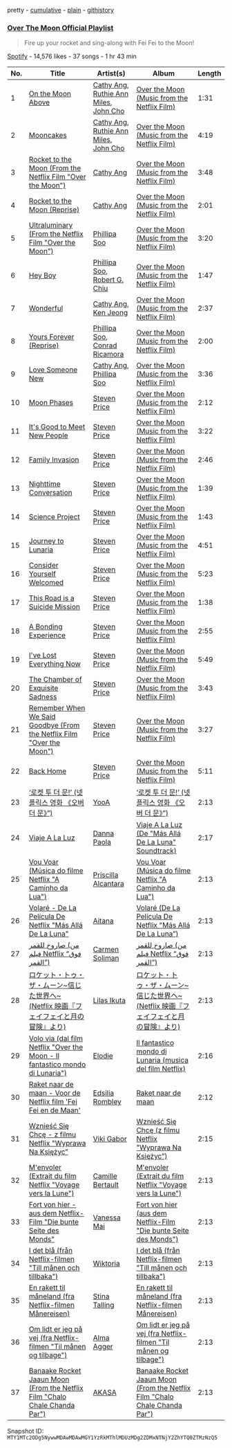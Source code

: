 pretty - [cumulative](/playlists/cumulative/37i9dQZF1DX1izsHDxkdWu.md) - [plain](/playlists/plain/37i9dQZF1DX1izsHDxkdWu) - [githistory](https://github.githistory.xyz/mackorone/spotify-playlist-archive/blob/main/playlists/plain/37i9dQZF1DX1izsHDxkdWu)

### [Over The Moon Official Playlist](https://open.spotify.com/playlist/37i9dQZF1DX1izsHDxkdWu)

> Fire up your rocket and sing\-along with Fei Fei to the Moon!

[Spotify](https://open.spotify.com/user/spotify) - 14,576 likes - 37 songs - 1 hr 43 min

| No. | Title | Artist(s) | Album | Length |
|---|---|---|---|---|
| 1 | [On the Moon Above](https://open.spotify.com/track/73rqyAV7sSR4WQYEzHiUhK) | [Cathy Ang](https://open.spotify.com/artist/3qLXQKIfWi7roh2tmVRjzn), [Ruthie Ann Miles](https://open.spotify.com/artist/0KvyvyfojiiGL7yBIWrwLI), [John Cho](https://open.spotify.com/artist/0yX0utSZytFdvxNkpZ0LEJ) | [Over the Moon \(Music from the Netflix Film\)](https://open.spotify.com/album/3Bx1Oe2Umw0n4tNbIpO1aD) | 1:31 |
| 2 | [Mooncakes](https://open.spotify.com/track/5JD2Yo04eTsvfhYFbuoOk0) | [Cathy Ang](https://open.spotify.com/artist/3qLXQKIfWi7roh2tmVRjzn), [Ruthie Ann Miles](https://open.spotify.com/artist/0KvyvyfojiiGL7yBIWrwLI), [John Cho](https://open.spotify.com/artist/0yX0utSZytFdvxNkpZ0LEJ) | [Over the Moon \(Music from the Netflix Film\)](https://open.spotify.com/album/3Bx1Oe2Umw0n4tNbIpO1aD) | 4:19 |
| 3 | [Rocket to the Moon \(From the Netflix Film "Over the Moon"\)](https://open.spotify.com/track/7z6wKPYntTIAPLNOZRQq3t) | [Cathy Ang](https://open.spotify.com/artist/3qLXQKIfWi7roh2tmVRjzn) | [Over the Moon \(Music from the Netflix Film\)](https://open.spotify.com/album/3Bx1Oe2Umw0n4tNbIpO1aD) | 3:48 |
| 4 | [Rocket to the Moon \(Reprise\)](https://open.spotify.com/track/1R06FmCxWzEngcHYcQRlpI) | [Cathy Ang](https://open.spotify.com/artist/3qLXQKIfWi7roh2tmVRjzn) | [Over the Moon \(Music from the Netflix Film\)](https://open.spotify.com/album/3Bx1Oe2Umw0n4tNbIpO1aD) | 2:01 |
| 5 | [Ultraluminary \(From the Netflix Film "Over the Moon"\)](https://open.spotify.com/track/5Yx7Cl7QZx80fx3hvESVB2) | [Phillipa Soo](https://open.spotify.com/artist/2OEGI2wrCVmvavKEOMlccy) | [Over the Moon \(Music from the Netflix Film\)](https://open.spotify.com/album/3Bx1Oe2Umw0n4tNbIpO1aD) | 3:20 |
| 6 | [Hey Boy](https://open.spotify.com/track/4xTGusVtTVFmKLRaUNRD7w) | [Phillipa Soo](https://open.spotify.com/artist/2OEGI2wrCVmvavKEOMlccy), [Robert G\. Chiu](https://open.spotify.com/artist/7w1guDBNeJPNishwQ8qJAv) | [Over the Moon \(Music from the Netflix Film\)](https://open.spotify.com/album/3Bx1Oe2Umw0n4tNbIpO1aD) | 1:47 |
| 7 | [Wonderful](https://open.spotify.com/track/0T66aS1mPPqMuCYyCq1twF) | [Cathy Ang](https://open.spotify.com/artist/3qLXQKIfWi7roh2tmVRjzn), [Ken Jeong](https://open.spotify.com/artist/2KCEUp3nOtiCKoF5zvXVpf) | [Over the Moon \(Music from the Netflix Film\)](https://open.spotify.com/album/3Bx1Oe2Umw0n4tNbIpO1aD) | 2:37 |
| 8 | [Yours Forever \(Reprise\)](https://open.spotify.com/track/45b7puILRzQm2Zcl8ReOcZ) | [Phillipa Soo](https://open.spotify.com/artist/2OEGI2wrCVmvavKEOMlccy), [Conrad Ricamora](https://open.spotify.com/artist/213sMRb8nXEanOYpHUBBIX) | [Over the Moon \(Music from the Netflix Film\)](https://open.spotify.com/album/3Bx1Oe2Umw0n4tNbIpO1aD) | 2:00 |
| 9 | [Love Someone New](https://open.spotify.com/track/6pAnjUKn7QZISvWbh7uY4m) | [Cathy Ang](https://open.spotify.com/artist/3qLXQKIfWi7roh2tmVRjzn), [Phillipa Soo](https://open.spotify.com/artist/2OEGI2wrCVmvavKEOMlccy) | [Over the Moon \(Music from the Netflix Film\)](https://open.spotify.com/album/3Bx1Oe2Umw0n4tNbIpO1aD) | 3:36 |
| 10 | [Moon Phases](https://open.spotify.com/track/0a5P31i4G47JQOVYiTnC8j) | [Steven Price](https://open.spotify.com/artist/3sw7CBftCnflJN8HQiUNmK) | [Over the Moon \(Music from the Netflix Film\)](https://open.spotify.com/album/3Bx1Oe2Umw0n4tNbIpO1aD) | 2:12 |
| 11 | [It's Good to Meet New People](https://open.spotify.com/track/1MIzdetw6fjVZorGWKeROJ) | [Steven Price](https://open.spotify.com/artist/3sw7CBftCnflJN8HQiUNmK) | [Over the Moon \(Music from the Netflix Film\)](https://open.spotify.com/album/3Bx1Oe2Umw0n4tNbIpO1aD) | 3:22 |
| 12 | [Family Invasion](https://open.spotify.com/track/4JzWKzahqQ0NSgRajrby9H) | [Steven Price](https://open.spotify.com/artist/3sw7CBftCnflJN8HQiUNmK) | [Over the Moon \(Music from the Netflix Film\)](https://open.spotify.com/album/3Bx1Oe2Umw0n4tNbIpO1aD) | 2:46 |
| 13 | [Nighttime Conversation](https://open.spotify.com/track/0kespT2GP46VLQ9DmEDQxy) | [Steven Price](https://open.spotify.com/artist/3sw7CBftCnflJN8HQiUNmK) | [Over the Moon \(Music from the Netflix Film\)](https://open.spotify.com/album/3Bx1Oe2Umw0n4tNbIpO1aD) | 1:39 |
| 14 | [Science Project](https://open.spotify.com/track/4c6JP62sRyEuUhOPkSoRST) | [Steven Price](https://open.spotify.com/artist/3sw7CBftCnflJN8HQiUNmK) | [Over the Moon \(Music from the Netflix Film\)](https://open.spotify.com/album/3Bx1Oe2Umw0n4tNbIpO1aD) | 1:43 |
| 15 | [Journey to Lunaria](https://open.spotify.com/track/5ynqy2rL3XwKcp70KelYbd) | [Steven Price](https://open.spotify.com/artist/3sw7CBftCnflJN8HQiUNmK) | [Over the Moon \(Music from the Netflix Film\)](https://open.spotify.com/album/3Bx1Oe2Umw0n4tNbIpO1aD) | 4:51 |
| 16 | [Consider Yourself Welcomed](https://open.spotify.com/track/3Jusq3wS5Kzu2xsTUyBbVH) | [Steven Price](https://open.spotify.com/artist/3sw7CBftCnflJN8HQiUNmK) | [Over the Moon \(Music from the Netflix Film\)](https://open.spotify.com/album/3Bx1Oe2Umw0n4tNbIpO1aD) | 5:23 |
| 17 | [This Road is a Suicide Mission](https://open.spotify.com/track/15Vk6UHrHlpCpgwqhSQN7d) | [Steven Price](https://open.spotify.com/artist/3sw7CBftCnflJN8HQiUNmK) | [Over the Moon \(Music from the Netflix Film\)](https://open.spotify.com/album/3Bx1Oe2Umw0n4tNbIpO1aD) | 1:38 |
| 18 | [A Bonding Experience](https://open.spotify.com/track/4OPsrol2u5iLgDyuzX9ae3) | [Steven Price](https://open.spotify.com/artist/3sw7CBftCnflJN8HQiUNmK) | [Over the Moon \(Music from the Netflix Film\)](https://open.spotify.com/album/3Bx1Oe2Umw0n4tNbIpO1aD) | 2:55 |
| 19 | [I've Lost Everything Now](https://open.spotify.com/track/7uRmAMQL4YKkzod0oA0reB) | [Steven Price](https://open.spotify.com/artist/3sw7CBftCnflJN8HQiUNmK) | [Over the Moon \(Music from the Netflix Film\)](https://open.spotify.com/album/3Bx1Oe2Umw0n4tNbIpO1aD) | 5:49 |
| 20 | [The Chamber of Exquisite Sadness](https://open.spotify.com/track/4mPxvG0dUuj6bfhYOUQiUz) | [Steven Price](https://open.spotify.com/artist/3sw7CBftCnflJN8HQiUNmK) | [Over the Moon \(Music from the Netflix Film\)](https://open.spotify.com/album/3Bx1Oe2Umw0n4tNbIpO1aD) | 3:43 |
| 21 | [Remember When We Said Goodbye \(From the Netflix Film "Over the Moon"\)](https://open.spotify.com/track/3mrJGJ29t84ndQuwRr0fze) | [Steven Price](https://open.spotify.com/artist/3sw7CBftCnflJN8HQiUNmK) | [Over the Moon \(Music from the Netflix Film\)](https://open.spotify.com/album/3Bx1Oe2Umw0n4tNbIpO1aD) | 3:27 |
| 22 | [Back Home](https://open.spotify.com/track/5wJq3NcKDBPOeAc5nYewaN) | [Steven Price](https://open.spotify.com/artist/3sw7CBftCnflJN8HQiUNmK) | [Over the Moon \(Music from the Netflix Film\)](https://open.spotify.com/album/3Bx1Oe2Umw0n4tNbIpO1aD) | 5:11 |
| 23 | [‘로켓 투 더 문!’ \(넷플릭스 영화 《오버 더 문》”\)](https://open.spotify.com/track/7EEI4Y8NdFeKwt7qjZMZ0L) | [YooA](https://open.spotify.com/artist/4ur1jCwyNlhgd0viJkOtcQ) | [‘로켓 투 더 문!’ \(넷플릭스 영화 《오버 더 문》”\)](https://open.spotify.com/album/7dIuGY0XqUs46jOGEesx9U) | 2:13 |
| 24 | [Viaje A La Luz](https://open.spotify.com/track/7mQbHLZzQLP1kD3cOiAlMJ) | [Danna Paola](https://open.spotify.com/artist/5xSx2FM8mQnrfgM1QsHniB) | [Viaje A La Luz \(De "Más Allá De La Luna" Soundtrack\)](https://open.spotify.com/album/29hfMCh9vKqYakjav3UU4Y) | 2:17 |
| 25 | [Vou Voar \(Música do filme Netflix "A Caminho da Lua"\)](https://open.spotify.com/track/4n5mYUSdtHtPDVO7nKqUVr) | [Priscilla Alcantara](https://open.spotify.com/artist/4jkOEd7kQE6UyiXnuQy9pa) | [Vou Voar \(Música do filme Netflix "A Caminho da Lua"\)](https://open.spotify.com/album/7CDCDayiojPBSAqMNKUDJU) | 2:13 |
| 26 | [Volaré \- De La Película De Netflix "Más Allá De La Luna"](https://open.spotify.com/track/5DBmcSflPbZWW3yYec9hif) | [Aitana](https://open.spotify.com/artist/7eLcDZDYHXZCebtQmVFL25) | [Volaré \(De La Película De Netflix "Más Allá De La Luna”\)](https://open.spotify.com/album/5x7utQZPz8aUtxlZucmVhU) | 2:13 |
| 27 | [صاروخ للقمر \(من فيلم Netflix “فوق القمر”\)](https://open.spotify.com/track/3juMVk4WoySe8tNATFFkKU) | [Carmen Soliman](https://open.spotify.com/artist/5gPruOKbqIMNHlXASmRXXt) | [صاروخ للقمر \(من فيلم Netflix “فوق القمر”\)](https://open.spotify.com/album/58Fs9zS80bNXHPx1yePZFR) | 2:13 |
| 28 | [ロケット・トゥ・ザ・ムーン\~信じた世界へ\~ \(Netflix 映画『フェイフェイと月の冒険』より\)](https://open.spotify.com/track/1vzZJBvKSsJ0KLImDE6Pey) | [Lilas Ikuta](https://open.spotify.com/artist/1qM11R4ylJyQiPJ0DffE9z) | [ロケット・トゥ・ザ・ムーン\~信じた世界へ\~ \(Netflix 映画『フェイフェイと月の冒険』より\)](https://open.spotify.com/album/72z020EmzNNrjfovPHd7LM) | 2:13 |
| 29 | [Volo via \(dal film Netflix "Over the Moon \- Il fantastico mondo di Lunaria"\)](https://open.spotify.com/track/7v5LkagPuy2xflmpIXhqPc) | [Elodie](https://open.spotify.com/artist/7GgpsUpkj3olseoaTY7TEY) | [Il fantastico mondo di Lunaria \(musica del film Netflix\)](https://open.spotify.com/album/0G3sM7ZCRugZFXgtNPtclP) | 2:16 |
| 30 | [Raket naar de maan \- Voor de Netflix film 'Fei Fei en de Maan'](https://open.spotify.com/track/6o9U7pA3R9XybQJqsPj8Ew) | [Edsilia Rombley](https://open.spotify.com/artist/1gdEZYmSkbreRam9wU3upg) | [Raket naar de maan](https://open.spotify.com/album/3xzBbi2MzZcQl3erCM4C1a) | 2:12 |
| 31 | [Wznieść Się Chcę \- z filmu Netflix "Wyprawa Na Księżyc”](https://open.spotify.com/track/565keVOeBhjgrL3ZkEOSrD) | [Viki Gabor](https://open.spotify.com/artist/3yCRvilOBzRkyxOsOi4tsR) | [Wznieść Się Chcę \(z filmu Netflix "Wyprawa Na Księżyc”\)](https://open.spotify.com/album/3K5C4HxFkAVlLIMiBgiwYE) | 2:15 |
| 32 | [M'envoler \(Extrait du film Netflix "Voyage vers la Lune"\)](https://open.spotify.com/track/6IdmozotOMcMx9aRUBjSct) | [Camille Bertault](https://open.spotify.com/artist/7Dg9vuKpfUPSsWslQ4dm3n) | [M'envoler \(Extrait du film Netflix "Voyage vers la Lune"\)](https://open.spotify.com/album/44jvxuGwOC2GQjzGLaBjU2) | 2:13 |
| 33 | [Fort von hier \- aus dem Netflix\-Film "Die bunte Seite des Monds"](https://open.spotify.com/track/2h4CHZ6IZyTtVaZF3LVoLR) | [Vanessa Mai](https://open.spotify.com/artist/3WUe8ADT5d65WeByR3ubl7) | [Fort von hier \(aus dem Netflix\-Film "Die bunte Seite des Monds"\)](https://open.spotify.com/album/17ykAkldCOAlhBM4G58ZG6) | 2:13 |
| 34 | [I det blå \(från Netflix\-filmen "Till månen och tillbaka"\)](https://open.spotify.com/track/6SMftWz5W9xDC7Eg4LKvEa) | [Wiktoria](https://open.spotify.com/artist/3gbaHBYDy62irTs0ZsHNmi) | [I det blå \(från Netflix\-filmen "Till månen och tillbaka"\)](https://open.spotify.com/album/7pzBYbg4c9rQeXAhgdJiNP) | 2:13 |
| 35 | [En rakett til måneland \(fra Netflix\-filmen Månereisen\)](https://open.spotify.com/track/7IHVsbDBBPNXvXexggAN3x) | [Stina Talling](https://open.spotify.com/artist/60kd97YittR2LFu7YLW1Ap) | [En rakett til måneland \(fra Netflix\-filmen Månereisen\)](https://open.spotify.com/album/2arlmMd9zciyTQzVEtdrme) | 2:13 |
| 36 | [Om lidt er jeg på vej \(fra Netflix\-filmen "Til månen og tilbage"\)](https://open.spotify.com/track/0Kx1W622RVUghLvFycysqG) | [Alma Agger](https://open.spotify.com/artist/7KVgErycN4QQHQnoz9tVWH) | [Om lidt er jeg på vej \(fra Netflix\-filmen "Til månen og tilbage"\)](https://open.spotify.com/album/2pKm3H9nZolaXRWQ58ggBn) | 2:13 |
| 37 | [Banaake Rocket Jaaun Moon \(From the Netflix Film "Chalo Chale Chanda Par"\)](https://open.spotify.com/track/5LAZetmMAA5xDELOWy0pwI) | [AKASA](https://open.spotify.com/artist/4mRPyvdSBxARQIFeXXM13s) | [Banaake Rocket Jaaun Moon \(From the Netflix Film "Chalo Chale Chanda Par"\)](https://open.spotify.com/album/3uazJHeGjSrsk2kdSooudG) | 2:13 |

Snapshot ID: `MTY1MTc2ODg5NywwMDAwMDAwMGY1YzRkMThlMDUzMDg2ZDMxNTNjY2ZhYTQ0ZTMzNzQ5`
